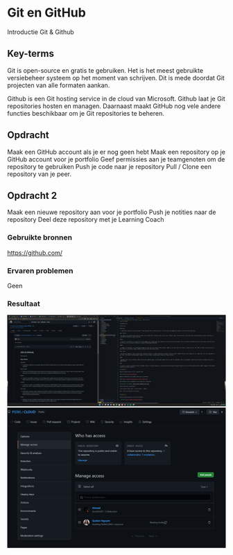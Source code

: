 # Git en GitHub

Introductie Git & Github

## Key-terms

Git is open-source en gratis te gebruiken. Het is het meest gebruikte versiebeheer systeem op het moment van schrijven. Dit is mede doordat Git projecten van alle formaten aankan.

Github is een Git hosting service in de cloud van Microsoft. Github laat je Git repositories hosten en managen. Daarnaast maakt GitHub nog vele andere functies beschikbaar om je Git repositories te beheren. 

## Opdracht

Maak een GitHub account als je er nog geen hebt
Maak een repository op je GitHub account voor je portfolio
Geef permissies aan je teamgenoten om de repository te gebruiken
Push je code naar je repository
Pull / Clone een repository van je peer.

## Opdracht 2

Maak een nieuwe repository aan voor je portfolio
Push je notities naar de repository
Deel deze repository met je Learning Coach

### Gebruikte bronnen

<https://github.com/>

### Ervaren problemen

Geen

### Resultaat

![screenshot Desktop](../00_includes/LNX/VSC_Git.png)
![screenshot Desktop](../00_includes/LNX/TeamPermissions.png)